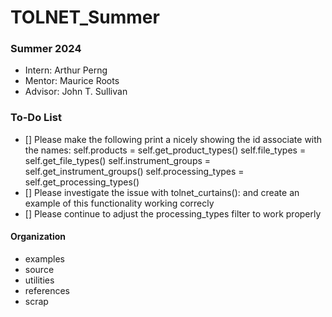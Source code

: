 # TOLNET_Summer

### Summer 2024
- Intern: Arthur Perng
- Mentor: Maurice Roots
- Advisor: John T. Sullivan

### To-Do List
- [] Please make the following print a nicely showing the id associate with the names:
        self.products = self.get_product_types()
        self.file_types = self.get_file_types()
        self.instrument_groups = self.get_instrument_groups()
        self.processing_types = self.get_processing_types()
- [] Please investigate the issue with tolnet_curtains(): and create an example of this functionality working correcly
- [] Please continue to adjust the processing_types filter to work properly


#### Organization
- examples
- source
- utilities
- references
- scrap
